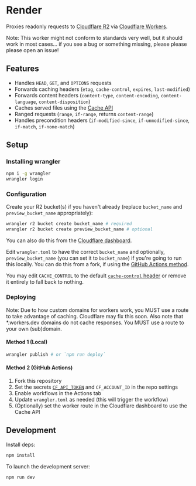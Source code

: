 # Render

Proxies readonly requests to [Cloudflare R2](https://developers.cloudflare.com/r2) via [Cloudflare Workers](https://workers.dev).

Note: This worker might not conform to standards very well, but it should work in most cases... if you see a bug or something missing, please please please open an issue!

## Features
- Handles `HEAD`, `GET`, and `OPTIONS` requests
- Forwards caching headers (`etag`, `cache-control`, `expires`, `last-modified`)
- Forwards content headers (`content-type`, `content-encoding`, `content-language`, `content-disposition`)
- Caches served files using the [Cache API](https://developers.cloudflare.com/workers/runtime-apis/cache/)
- Ranged requests (`range`, `if-range`, returns `content-range`)
- Handles precondition headers (`if-modified-since`, `if-unmodified-since`, `if-match`, `if-none-match`)

## Setup

### Installing wrangler

```sh
npm i -g wrangler
wrangler login
```

### Configuration

Create your R2 bucket(s) if you haven't already (replace `bucket_name` and `preview_bucket_name` appropriately):
```sh
wrangler r2 bucket create bucket_name # required
wrangler r2 bucket create preview_bucket_name # optional
```
You can also do this from the [Cloudflare dashboard](https://dash.cloudflare.com/?to=/:account/r2/buckets/new).

Edit `wrangler.toml` to have the correct `bucket_name` and optionally, `preview_bucket_name`  (you can set it to `bucket_name`) if you're going to run this locally.
You can do this from a fork, if using the [GitHub Actions method](#method-2-github-actions).

You may edit `CACHE_CONTROL` to the default [`cache-control` header](https://developer.mozilla.org/en-US/docs/Web/HTTP/Headers/Cache-Control) or remove it entirely to fall back to nothing.

### Deploying

Note: Due to how custom domains for workers work, you MUST use a route to take advantage of caching. Cloudflare may fix this soon.
Also note that *.workers.dev domains do not cache responses. You MUST use a route to your own (sub)domain.

#### Method 1 (Local)
```sh
wrangler publish # or `npm run deploy`
```

#### Method 2 (GitHub Actions)
1. Fork this repository
2. Set the secrets [`CF_API_TOKEN`](https://dash.cloudflare.com/profile/api-tokens) and `CF_ACCOUNT_ID` in the repo settings
3. Enable workflows in the Actions tab
4. Update `wrangler.toml` as needed (this will trigger the workflow)
5. (Optionally) set the worker route in the Cloudflare dashboard to use the Cache API

## Development

Install deps:
```sh
npm install
```

To launch the development server:
```sh
npm run dev
```
